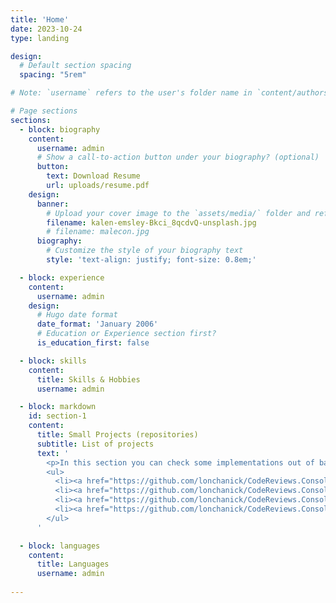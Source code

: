 ```yaml
---
title: 'Home'
date: 2023-10-24
type: landing

design:
  # Default section spacing
  spacing: "5rem"

# Note: `username` refers to the user's folder name in `content/authors/`

# Page sections
sections:
  - block: biography
    content:
      username: admin
      # Show a call-to-action button under your biography? (optional)
      button:
        text: Download Resume
        url: uploads/resume.pdf
    design:
      banner:
        # Upload your cover image to the `assets/media/` folder and reference it here
        filename: kalen-emsley-Bkci_8qcdvQ-unsplash.jpg
        # filename: malecon.jpg
      biography:
        # Customize the style of your biography text
        style: 'text-align: justify; font-size: 0.8em;'

  - block: experience
    content:
      username: admin
    design:
      # Hugo date format
      date_format: 'January 2006'
      # Education or Experience section first?
      is_education_first: false

  - block: skills
    content:
      title: Skills & Hobbies
      username: admin

  - block: markdown
    id: section-1
    content:
      title: Small Projects (repositories)
      subtitle: List of projects
      text: '
        <p>In this section you can check some implementations out of basic libraries like Entity Framework, ADO.NET and Dapper. Furthermore, you can check uses cases of MVC/API implementations, Unit testing, API consuming, Scraping, E-mail sender consuming among others basic library consuming.</p>
        <ul>
          <li><a href="https://github.com/lonchanick/CodeReviews.Console.CodingTracker">Coding Tracker</a></li>
          <li><a href="https://github.com/lonchanick/CodeReviews.Console.Drinks/tree/main/LONCHANICK.DrinksApp">Console Drinks</a></li>
          <li><a href="https://github.com/lonchanick/CodeReviews.Console.SportsResults/tree/main/Lonchanick.SportNotifier">Sports Data Scraper Service</a></li>
          <li><a href="https://github.com/lonchanick/CodeReviews.Console.ExcelReader/tree/main/ExcelReader.Lonchanick">Excel to Database Application</a></li>
        </ul>
      '

  - block: languages
    content:
      title: Languages
      username: admin
 
---
```

